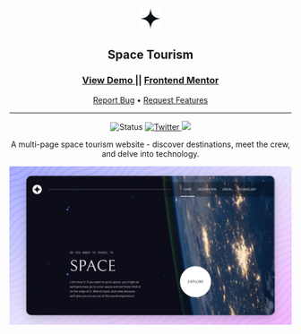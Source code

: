 <div align="center">

  <img src="./public/images/shared/logo.svg" alt="logo" width="40" height="auto">

  <h2>Space Tourism</h2>

  <h3>
    <a href="https://space-tourism-multi-page-website-ivory.vercel.app/">
      <strong>View Demo</strong>
    </a>
    ||
    <a href="https://www.frontendmentor.io/solutions/space-tourism-multipage-website-HxYs_fHRjN">
      <strong>Frontend Mentor</strong>
    </a>
  </h3>

  <div align="center">
    <a href="https://github.com/aniru-dh21/Space-Tourism-Multi-Page-Website/issues">Report Bug</a>
    •
    <a href="https://github.com/aniru-dh21/Space-Tourism-Multi-Page-Website/pulls">Request Features</a>
  </div>

  <hr>
  
</div>

<div align="center">

  <img src="https://img.shields.io/badge/Status-Completed-success?style=flat" alt="Status" />

  <a href="https://twitter.com/Dh21Aniru" target="_blank">
    <img alt='Twitter' src="https://img.shields.io/badge/@Dh21Aniru-100000?style=for-the-badge&logo=Twitter&logoColor=00C9F7&labelColor=3F3F3F&color=0092FA">
  </a>

  <a href="https://www.linkedin.com/in/ramachandra-anirudh-vemulapalli-554b551ba/" target="_blank">
    <img src="https://img.shields.io/badge/@Dh21Aniru-100000?style=for-the-badge&logo=LinkedIn&logoColor=00a0dc&labelColor=2F2F2F&color=0077b5">
  </a>
  
</div>

<p align="center">
  A multi-page space tourism website - discover destinations, meet the crew, and delve into technology. 
</p>

<a align="center" href="https://space-tourism-multi-page-website-ivory.vercel.app/">

  ![Screenshot](./public/thumbnail-preview.jpg)
  
</a>
